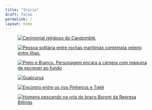 ```yaml
---
title: "Início"
draft: false
permalink: /
layout: home
---
```

<div class="break-out">
<div class="home-container">
  <div class="gallery">
    <figure class="gallery__item gallery__item--1">
      <a href="/acervo/logunede/">
        <img src="/img/projects/logunede/logunede05.jpg" class="gallery__img" title="Nascimento a Logunedé" alt="Cerimonial religioso do Candomblé.">
      </a>
    </figure>
    <figure class="gallery__item gallery__item--2">
      <a href="/blog/viagem/2023-08-22-pelas-curvas-do-cone-sul/">
        <img src="/img/cone-sul/sul28.jpg" class="gallery__img" title="Serenidade em Colônia." alt="Pessoa solitária entre rochas marítimas contempla veleiro entre ilhas.">
      </a>
    </figure>
    <figure class="gallery__item gallery__item--3">
      <a href="/acervo/autorretratos/">
        <img src="/img/projects/autorretratos/daniely-silva08.jpg" class="gallery__img" title="Olhar" alt="Preto e Branco. Personagem encara a câmera com máquina de escrever ao fundo">
      </a>
    </figure>
    <figure class="gallery__item gallery__item--4">
      <a href="/acervo/guaicurus/">
        <img src="/img/projects/guaicurus/guaicurus05.jpg" class="gallery__img" title="Estação Ciência, Rua Guaicurus" alt="Guaicurus">
      </a>
    </figure>
    <figure class="gallery__item gallery__item--5">
      <a href="/acervo/silencio-dos-rios-que-gritam/">
        <img src="/img/rios/ponte-remedios.jpg" class="gallery__img" title="Ponte dos Remédios" alt="Encontro entre os rios Pinheiros e Tietê">
      </a>
    </figure>
<div hidden>    <figure class="gallery__item gallery__item--6">
      <a href="/acervo/silencio-dos-rios-que-gritam/">
        <img src="/img/rios/rios07.jpg" class="gallery__img" title="Rio Tietê em Santana de Parnaíba" alt="Curvas do Rio Tietê cercadas por matas ciliares em Santana de Parnaíba">
      </a>
    </figure></div>
    <figure class="gallery__item gallery__item--7">
      <a href="/acervo/silencio-dos-rios-que-gritam/">
        <img src="/img/rios/rios09.jpg" class="gallery__img" title="Braço Bororé da Billings" alt="Homens pescando na orla do braço Bororé da Represa Billings">
      </a>
    </figure>
  </div>
</div>
</div>